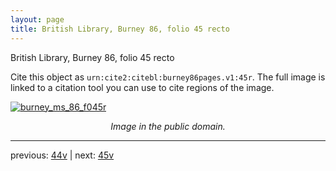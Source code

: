 ```yaml
---
layout: page
title: British Library, Burney 86, folio 45 recto
---
```


British Library, Burney 86, folio 45 recto

Cite this object as `urn:cite2:citebl:burney86pages.v1:45r`.  The full image is linked to a citation tool you can use to cite regions of the image.

[![burney_ms_86_f045r](http://www.homermultitext.org/iipsrv?IIIF=/project/homer/pyramidal/deepzoom/citebl/burney86imgs/v1/burney_ms_86_f045r.tif/full/800,/0/default.jpg)](http://www.homermultitext.org/ict2/?urn=urn:cite2:citebl:burney86imgs.v1:burney_ms_86_f045r) 

<p style="text-align: center; font-style: italic;">Image in the public domain.</p>

---

previous: [44v](../44v/) | next: [45v](../45v/)